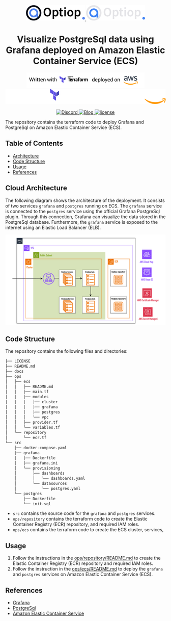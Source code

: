 <div align="center">
  <a href="https://optiop.org#gh-light-mode-only">
    <img src="./docs/images/optiop.logo.long.light.png#gh-light-mode-only" style="height: 48px">
  </a>
  <a href="https://optiop.org#gh-dark-mode-only">
    <img src="./docs/images/optiop.logo.long.dark.png#gh-dark-mode-only" style="height: 48px">
  </a>

  <h1>
  Visualize PostgreSql data using Grafana deployed on Amazon Elastic Container Service (ECS)
  </h1>

  <a href="https://optiop.org#gh-light-mode-only">
    <img src="./docs/images/banner.light.png#gh-light-mode-only" style="height: 48px">
  </a>
  <a href="https://optiop.org#gh-dark-mode-only">
    <img src="./docs/images/banner.dark.png#gh-dark-mode-only" style="height: 48px">
  </a>

  <br>

[
  ![Discord](https://img.shields.io/discord/1216332587778179072)
](https://discord.gg/WkA4PM2dna)
[
  ![Blog](https://img.shields.io/badge/blog-optiop-blue)
](https://optiop.org/blog/content/visualize-postgres-data-using-grafana-ecs/index.html)
[
  ![license](https://img.shields.io/github/license/optiop/postgres-grafana-on-ecs)
](./LICENSE)

</div>

The repository contains the terraform code to deploy Grafana and PostgreSql 
on Amazon Elastic Container Service (ECS). 

## Table of Contents
* [Architecture](#architecture)
* [Code Structure](#code-structure)
* [Usage](#usage)
* [References](#references)


## Cloud Architecture

The following diagram shows the architecture of the deployment. It consists of 
two services `grafana` and `postgres` running on ECS. The `grafana` service
is connected to the `postgres` service using the official Grafana PostgreSql
plugin. Through this connection, Grafana can visualize the data stored in the
PostgreSql database. Furthermore, the `grafana` service is exposed to the
internet using an Elastic Load Balancer (ELB).

![Architecture](./docs/images/deployment.dark.png)

## Code Structure

The repository contains the following files and directories:

```plaintext
├── LICENSE
├── README.md
├── docs
├── ops
│   ├── ecs
│   │   ├── README.md
│   │   ├── main.tf
│   │   ├── modules
│   │   │   ├── cluster
│   │   │   ├── grafana
│   │   │   ├── postgres
│   │   │   └── vpc
│   │   ├── provider.tf
│   │   └── variables.tf
│   └── repository
│       └── ecr.tf
└── src
    ├── docker-compose.yaml
    ├── grafana
    │   ├── Dockerfile
    │   ├── grafana.ini
    │   └── provisioning
    │       ├── dashboards
    │       │   └── dashboards.yaml
    │       └── datasources
    │           └── postgres.yaml
    └── postgres
        ├── Dockerfile
        └── init.sql
```

* `src` contains the source code for the `grafana` and `postgres` services.
* `ops/repository` contains the terraform code to create the Elastic Container
  Registry (ECR) repository, and required IAM roles.
* `ops/ecs` contains the terraform code to create the ECS cluster, services,

## Usage 

1. Follow the instructions in the [ops/repository/README.md](./ops/repository/README.md)
   to create the Elastic Container Registry (ECR) repository and required IAM roles.
2. Follow the instruction in the [ops/ecs/README.md](./ops/ecs/README.md) to deploy
   the `grafana` and `postgres` services on Amazon Elastic Container Service (ECS).


## References
* [Grafana](https://grafana.com/)
* [PostgreSql](https://www.postgresql.org/)
* [Amazon Elastic Container Service](https://aws.amazon.com/ecs/)